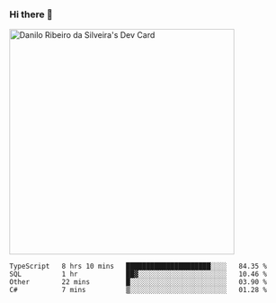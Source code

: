 ### Hi there 👋
<a href="https://app.daily.dev/brabao"><img src="https://api.daily.dev/devcards/327bf58b0415488385db6462a4053f41.png?r=3t2" width="400" alt="Danilo Ribeiro da Silveira's Dev Card"/></a>
<!--
**brabao/brabao** is a ✨ _special_ ✨ repository because its `README.md` (this file) appears on your GitHub profile.

Here are some ideas to get you started:

- 🔭 I’m currently working on ...
- 🌱 I’m currently learning ...
- 👯 I’m looking to collaborate on ...
- 🤔 I’m looking for help with ...
- 💬 Ask me about ...
- 📫 How to reach me: ...
- 😄 Pronouns: ...
- ⚡ Fun fact: ...
-->

<!--START_SECTION:waka-->
```text
TypeScript   8 hrs 10 mins   █████████████████████░░░░   84.35 % 
SQL          1 hr            ██▓░░░░░░░░░░░░░░░░░░░░░░   10.46 % 
Other        22 mins         █░░░░░░░░░░░░░░░░░░░░░░░░   03.90 % 
C#           7 mins          ▒░░░░░░░░░░░░░░░░░░░░░░░░   01.28 % 
```
<!--END_SECTION:waka-->

